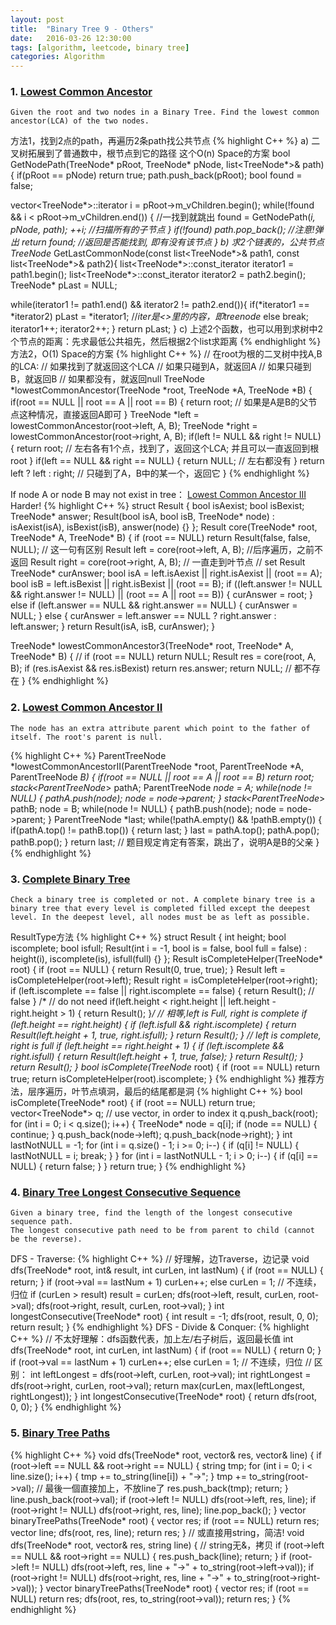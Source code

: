 ```yaml
---
layout: post
title:  "Binary Tree 9 - Others"
date:   2016-03-26 12:30:00
tags: [algorithm, leetcode, binary tree]
categories: Algorithm
---
```


### 1. [Lowest Common Ancestor](http://www.lintcode.com/en/problem/lowest-common-ancestor/)
```
Given the root and two nodes in a Binary Tree. Find the lowest common ancestor(LCA) of the two nodes.
```

方法1，找到2点的path，再遍历2条path找公共节点
{% highlight C++ %}
a) 二叉树拓展到了普通数中，根节点到它的路径 这个O(n) Space的方案
bool GetNodePath(TreeNode* pRoot, TreeNode* pNode, list<TreeNode*>& path){
  if(pRoot == pNode)
    return true;
  path.push_back(pRoot);
  bool found = false;
  
  vector<TreeNode*>::iterator i = pRoot->m_vChildren.begin();
  while(!found && i < pRoot->m_vChildren.end()) { //一找到就跳出
    found = GetNodePath(*i, pNode, path);
    ++i;        //扫描所有的子节点
  }
  if(!found)
    path.pop_back();    //注意!弹出
  return found;   //返回是否能找到, 即有没有该节点
}
b) 求2个链表的，公共节点
TreeNode* GetLastCommonNode(const list<TreeNode*>& path1, const list<TreeNode*>& path2){
  list<TreeNode*>::const_iterator iterator1 = path1.begin();
  list<TreeNode*>::const_iterator iterator2 = path2.begin();
  TreeNode* pLast = NULL;
  
  while(iterator1 != path1.end() && iterator2 != path2.end()){
      if(*iterator1 == *iterator2)
          pLast = *iterator1;  //*iter是<>里的内容，即treenode*
      else
          break;
      iterator1++;
      iterator2++;
  }
  return pLast;
}
c) 上述2个函数，也可以用到求树中2个节点的距离：先求最低公共祖先，然后根据2个list求距离
{% endhighlight %}
方法2，O(1) Space的方案
{% highlight C++ %}
// 在root为根的二叉树中找A,B的LCA:
// 如果找到了就返回这个LCA
// 如果只碰到A，就返回A
// 如果只碰到B，就返回B
// 如果都没有，就返回null
TreeNode *lowestCommonAncestor(TreeNode *root, TreeNode *A, TreeNode *B) {
  if(root == NULL || root == A || root == B) {
    return root;  // 如果是A是B的父节点这种情况，直接返回A即可
  }
  TreeNode *left = lowestCommonAncestor(root->left, A, B);
  TreeNode *right = lowestCommonAncestor(root->right, A, B);
  if(left != NULL && right != NULL) {
    return root;  // 左右各有1个点，找到了，返回这个LCA; 并且可以一直返回到根root
  }
  if(left == NULL && right == NULL) {
    return NULL;  // 左右都没有
  }
  return left ? left : right;  // 只碰到了A，B中的某一个，返回它
}
{% endhighlight %}

If node A or node B may not exist in tree：
[Lowest Common Ancestor III](http://www.lintcode.com/en/problem/lowest-common-ancestor-iii/)
Harder!
{% highlight C++ %}
struct Result {
  bool isAexist;
  bool isBexist;
  TreeNode* answer;
  Result(bool isA, bool isB, TreeNode* node)
      : isAexist(isA), isBexist(isB), answer(node) {}
};
Result core(TreeNode* root, TreeNode* A, TreeNode* B) {
  if (root == NULL) return Result(false, false, NULL);  // 这一句有区别
  Result left = core(root->left, A, B);    //后序遍历，之前不返回
  Result right = core(root->right, A, B);  // 一直走到叶节点
  // set Result
  TreeNode* curAnswer;
  bool isA = left.isAexist || right.isAexist || (root == A);
  bool isB = left.isBexist || right.isBexist || (root == B);
  if ((left.answer != NULL && right.answer != NULL) ||
      (root == A || root == B)) {
    curAnswer = root;
  } else if (left.answer == NULL && right.answer == NULL) {
    curAnswer = NULL;
  } else {
    curAnswer = left.answer == NULL ? right.answer : left.answer;
  }
  return Result(isA, isB, curAnswer);
}

TreeNode* lowestCommonAncestor3(TreeNode* root, TreeNode* A, TreeNode* B) {
  // if (root == NULL) return NULL;
  Result res = core(root, A, B);
  if (res.isAexist && res.isBexist) return res.answer;
  return NULL;  // 都不存在
}
{% endhighlight %}

### 2. [Lowest Common Ancestor II](http://www.lintcode.com/en/problem/lowest-common-ancestor-ii/)
```
The node has an extra attribute parent which point to the father of itself. The root's parent is null.
```
{% highlight C++ %}
ParentTreeNode *lowestCommonAncestorII(ParentTreeNode *root,
                                     ParentTreeNode *A,
                                     ParentTreeNode *B) {
  if(root == NULL || root == A || root == B)
      return root;
  stack<ParentTreeNode*> pathA;
  ParentTreeNode *node = A;
  while(node != NULL) {
    pathA.push(node);
    node = node->parent;
  }
  stack<ParentTreeNode*> pathB;
  node = B;
  while(node != NULL) {
    pathB.push(node);
    node = node->parent;
  }
  ParentTreeNode *last;
  while(!pathA.empty() && !pathB.empty()) {
    if(pathA.top() != pathB.top()) {
      return last;
    }
    last = pathA.top();
    pathA.pop();
    pathB.pop();
  }
  return last;  // 题目规定肯定有答案，跳出了，说明A是B的父亲
}
{% endhighlight %}

### 3. [Complete Binary Tree](http://www.lintcode.com/en/problem/complete-binary-tree/)
```
Check a binary tree is completed or not. A complete binary tree is a binary tree that every level is completed filled except the deepest level. In the deepest level, all nodes must be as left as possible. 
```

ResultType方法
{% highlight C++ %}
struct Result {
  int height;
  bool iscomplete;
  bool isfull;
  Result(int i = -1, bool is = false, bool full = false)
      : height(i), iscomplete(is), isfull(full) {}
};
Result isCompleteHelper(TreeNode* root) {
  if (root == NULL) {
    return Result(0, true, true);
  }
  Result left = isCompleteHelper(root->left);
  Result right = isCompleteHelper(root->right);
  if (left.iscomplete == false || right.iscomplete == false) {
    return Result();  // false
  }
  /* // do not need
  if(left.height < right.height || left.height - right.height > 1) {
      return Result();
  }*/
  // 相等,left is Full, right is complete
  if (left.height == right.height) {
    if (left.isfull && right.iscomplete) {
      return Result(left.height + 1, true, right.isfull);
    }
    return Result();
  }
  // left is complete, right is full
  if (left.height == right.height + 1) {
    if (left.iscomplete && right.isfull) {
      return Result(left.height + 1, true, false);
    }
    return Result();
  }
  return Result();
}
bool isComplete(TreeNode* root) {
  if (root == NULL) return true;
  return isCompleteHelper(root).iscomplete;
}
{% endhighlight %}
推荐方法，层序遍历，叶节点填洞，最后的结尾都是洞
{% highlight C++ %}
bool isComplete(TreeNode* root) {
  if (root == NULL) return true;
  vector<TreeNode*> q;  // use vector, in order to index it
  q.push_back(root);
  for (int i = 0; i < q.size(); i++) {
    TreeNode* node = q[i];
    if (node == NULL) {
      continue;
    }
    q.push_back(node->left);
    q.push_back(node->right);
  }
  int lastNotNULL = -1;
  for (int i = q.size() - 1; i >= 0; i--) {
    if (q[i] != NULL) {
      lastNotNULL = i;
      break;
    }
  }
  for (int i = lastNotNULL - 1; i > 0; i--) {
    if (q[i] == NULL) {
      return false;
    }
  }
  return true;
}
{% endhighlight %}

### 4. [Binary Tree Longest Consecutive Sequence](http://www.lintcode.com/en/problem/binary-tree-longest-consecutive-sequence/)
```
Given a binary tree, find the length of the longest consecutive sequence path.
The longest consecutive path need to be from parent to child (cannot be the reverse).
```

DFS - Traverse:
{% highlight C++ %}
// 好理解，边Traverse，边记录
void dfs(TreeNode* root, int& result, int curLen, int lastNum) {
  if (root == NULL) {
    return;
  }
  if (root->val == lastNum + 1)
    curLen++;
  else
    curLen = 1;  // 不连续，归位
  if (curLen > result) result = curLen;
  dfs(root->left, result, curLen, root->val);
  dfs(root->right, result, curLen, root->val);
}
int longestConsecutive(TreeNode* root) {
  int result = -1;
  dfs(root, result, 0, 0);
  return result;
}
{% endhighlight %}
DFS - Divide & Conquer:
{% highlight C++ %}
// 不太好理解：dfs函数代表，加上左/右子树后，返回最长值
int dfs(TreeNode* root, int curLen, int lastNum) {
  if (root == NULL) {
    return 0;
  }
  if (root->val == lastNum + 1)
    curLen++;
  else
    curLen = 1;  // 不连续，归位
  // 区别：
  int leftLongest = dfs(root->left, curLen, root->val);
  int rightLongest = dfs(root->right, curLen, root->val);
  return max(curLen, max(leftLongest, rightLongest));
}
int longestConsecutive(TreeNode* root) { return dfs(root, 0, 0); }
{% endhighlight %}

### 5. [Binary Tree Paths](http://www.lintcode.com/en/problem/binary-tree-paths/)
{% highlight C++ %}
void dfs(TreeNode* root, vector<string>& res, vector<int>& line) {
  if (root->left == NULL && root->right == NULL) {
    string tmp;
    for (int i = 0; i < line.size(); i++) {
      tmp += to_string(line[i]) + "->";
    }
    tmp += to_string(root->val);  // 最後一個直接加上，不放line了
    res.push_back(tmp);
    return;
  }
  line.push_back(root->val);
  if (root->left != NULL) dfs(root->left, res, line);
  if (root->right != NULL) dfs(root->right, res, line);
  line.pop_back();
}
vector<string> binaryTreePaths(TreeNode* root) {
  vector<string> res;
  if (root == NULL) return res;
  vector<int> line;
  dfs(root, res, line);
  return res;
}
// 或直接用string，简洁!
void dfs(TreeNode* root, vector<string>& res, string line) {  // string无&，拷贝
  if (root->left == NULL && root->right == NULL) {
    res.push_back(line);
    return;
  }
  if (root->left != NULL)
    dfs(root->left, res, line + "->" + to_string(root->left->val));
  if (root->right != NULL)
    dfs(root->right, res, line + "->" + to_string(root->right->val));
}
vector<string> binaryTreePaths(TreeNode* root) {
  vector<string> res;
  if (root == NULL) return res;
  dfs(root, res, to_string(root->val));
  return res;
}
{% endhighlight %}
